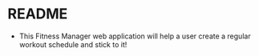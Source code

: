# README

* This Fitness Manager web application will help a user create a regular workout schedule and stick to it! 